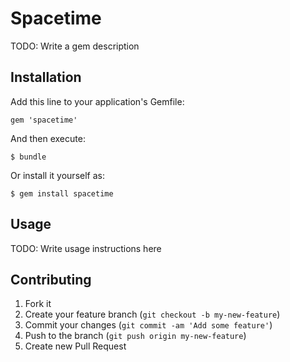# Spacetime

TODO: Write a gem description

## Installation

Add this line to your application's Gemfile:

    gem 'spacetime'

And then execute:

    $ bundle

Or install it yourself as:

    $ gem install spacetime

## Usage

TODO: Write usage instructions here

## Contributing

1. Fork it
2. Create your feature branch (`git checkout -b my-new-feature`)
3. Commit your changes (`git commit -am 'Add some feature'`)
4. Push to the branch (`git push origin my-new-feature`)
5. Create new Pull Request
